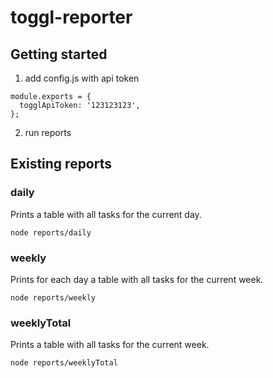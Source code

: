 # toggl-reporter

## Getting started
1. add config.js with api token
```
module.exports = {
  togglApiToken: '123123123',
};
```

2. run reports


## Existing reports
### daily
Prints a table with all tasks for the current day.

```
node reports/daily
```

### weekly
Prints for each day a table with all tasks for the current week.
```
node reports/weekly
```

### weeklyTotal
Prints a table with all tasks for the current week.
```
node reports/weeklyTotal
```

